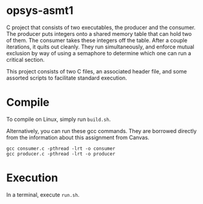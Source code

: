 # opsys-asmt1

C project that consists of two executables, the producer and the consumer. The producer puts integers onto a shared memory table that can hold two of them. The consumer takes these integers off the table. After a couple iterations, it quits out cleanly. They run simultaneously, and enforce mutual exclusion by way of using a semaphore to determine which one can run a critical section.

This project consists of two C files, an associated header file, and some assorted scripts to facilitate standard execution.

# Compile

To compile on Linux, simply run `build.sh`. 

Alternatively, you can run these gcc commands. They are borrowed directly from the information about this assignment from Canvas.
```
gcc consumer.c -pthread -lrt -o consumer
gcc producer.c -pthread -lrt -o producer
```

# Execution

In a terminal, execute `run.sh`.
